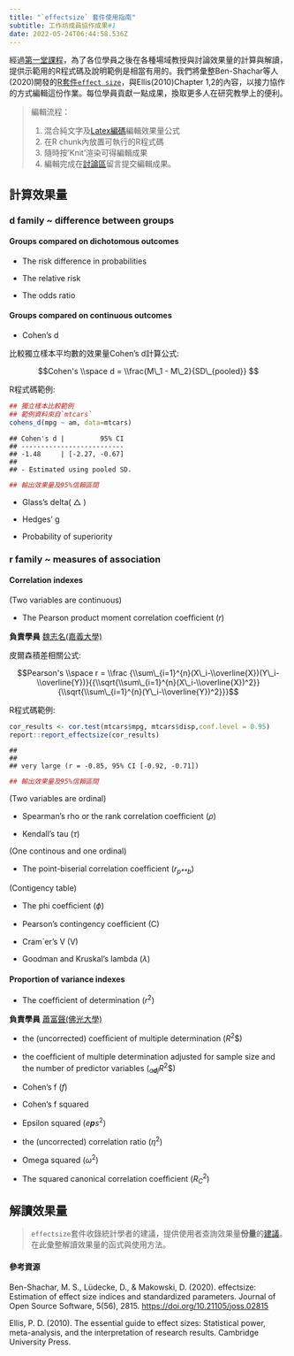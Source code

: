 ```yaml
---
title: "`effectsize` 套件使用指南"
subtitle: 工作坊成員協作成果#1
date: 2022-05-24T06:44:58.536Z
---
```

經過[第一堂課程](https://rstat-project.github.io/seed_courses/Lecture01.html#/)，為了各位學員之後在各種場域教授與討論效果量的計算與解讀，提供示範用的R程式碼及說明範例是相當有用的。我們將彙整Ben-Shachar等人(2020)開發的[R套件`effect size`](https://easystats.github.io/effectsize/index.html)，與Ellis(2010)Chapter
1,2的內容，以接力協作的方式編輯這份作業。每位學員貢獻一點成果，換取更多人在研究教學上的便利。

> 編輯流程：<br>
>1. 混合純文字及[Latex編碼](http://tug.ctan.org/info/latex-refsheet/LaTeX_RefSheet.pdf)編輯效果量公式<br>
> 2. 在R chunk內放置可執行的R程式碼<br> 
> 3. 隨時按’Knit’渲染可得編輯成果<br> 
> 4. 編輯完成在[討論區](https://github.com/Rstat-project/seed_courses/discussions)留言提交編輯成果。

## 計算效果量

### d family ~ difference between groups

#### Groups compared on dichotomous outcomes

-   The risk difference in probabilities

-   The relative risk

-   The odds ratio

#### Groups compared on continuous outcomes

-   Cohen’s d

比較獨立樣本平均數的效果量Cohen’s d計算公式:

$$Cohen's \\space d = \\frac{M\_1 - M\_2}{SD\_{pooled}} $$

R程式碼範例:<br/>

``` r
## 獨立樣本比較範例
## 範例資料來自`mtcars`
cohens_d(mpg ~ am, data=mtcars)
```

    ## Cohen's d |         95% CI
    ## --------------------------
    ## -1.48     | [-2.27, -0.67]
    ## 
    ## - Estimated using pooled SD.

``` r
## 輸出效果量及95%信賴區間
```

-   Glass’s delta( △ )

-   Hedges’ g

-   Probability of superiority

### r family ~ measures of association

#### Correlation indexes

(Two variables are continuous)

-   The Pearson product moment correlation coefﬁcient (*r*)

**負責學員** [魏志名(嘉義大學)](https://github.com/Wei1108)

皮爾森積差相關公式:<br/>

$$Pearson's \\space r = \\frac {\\sum\_{i=1}^{n}(X\_i-\\overline{X})(Y\_i-\\overline{Y})}{{\\sqrt{\\sum\_{i=1}^{n}(X\_i-\\overline{X})^2}}{\\sqrt{\\sum\_{i=1}^{n}(Y\_i-\\overline{Y})^2}}}$$

R程式碼範例:<br/>

``` r
cor_results <- cor.test(mtcars$mpg, mtcars$disp,conf.level = 0.95) 
report::report_effectsize(cor_results)
```

    ##  
    ## 
    ## very large (r = -0.85, 95% CI [-0.92, -0.71])

``` r
## 輸出效果量及95%信賴區間
```

(Two variables are ordinal)

-   Spearman’s rho or the rank correlation coefﬁcient (*ρ*)

-   Kendall’s tau (*τ*)

(One continous and one ordinal)

-   The point-biserial correlation coefﬁcient (*r*<sub>*p**b*</sub>)

(Contigency table)

-   The phi coefﬁcient (*ϕ*)

-   Pearson’s contingency coefﬁcient (C)

-   Cram´er’s V (V)

-   Goodman and Kruskal’s lambda (*λ*)

#### Proportion of variance indexes

-   The coefﬁcient of determination (*r*<sup>2</sup>)

**負責學員** [蕭富聲(佛光大學)](https://github.com/FGU-Xiao)

-   the (uncorrected) coefﬁcient of multiple determination
    (*R*<sup>2</sup>$)

-   the coefﬁcient of multiple determination adjusted for sample size
    and the number of predictor variables
    (<sub>*a**d**j*</sub>*R*<sup>2</sup>$)

-   Cohen’s f (*f*)

-   Cohen’s f squared

-   Epsilon squared (*e**p**s*<sup>2</sup>)

-   the (uncorrected) correlation ratio (*η*<sup>2</sup>)

-   Omega squared (*ω*<sup>2</sup>)

-   The squared canonical correlation coefﬁcient
    (*R*<sub>*C*</sub><sup>2</sup>)

## 解讀效果量

> `effectsize`套件收錄統計學者的建議，提供使用者查詢效果量**份量**的[建議](https://easystats.github.io/effectsize/articles/interpret.html)。在此彙整解讀效果量的函式與使用方法。

#### 參考資源

Ben-Shachar, M. S., Lüdecke, D., & Makowski, D. (2020). effectsize:
Estimation of effect size indices and standardized parameters. Journal
of Open Source Software, 5(56), 2815.
<https://doi.org/10.21105/joss.02815>

Ellis, P. D. (2010). The essential guide to effect sizes: Statistical
power, meta-analysis, and the interpretation of research results.
Cambridge University Press.
